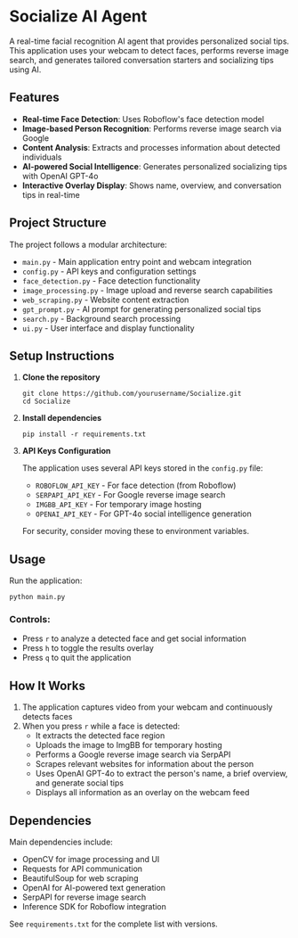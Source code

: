 # Socialize AI Agent

A real-time facial recognition AI agent that provides personalized social tips. This application uses your webcam to detect faces, performs reverse image search, and generates tailored conversation starters and socializing tips using AI.

## Features

- **Real-time Face Detection**: Uses Roboflow's face detection model
- **Image-based Person Recognition**: Performs reverse image search via Google
- **Content Analysis**: Extracts and processes information about detected individuals
- **AI-powered Social Intelligence**: Generates personalized socializing tips with OpenAI GPT-4o
- **Interactive Overlay Display**: Shows name, overview, and conversation tips in real-time

## Project Structure

The project follows a modular architecture:

- `main.py` - Main application entry point and webcam integration
- `config.py` - API keys and configuration settings
- `face_detection.py` - Face detection functionality
- `image_processing.py` - Image upload and reverse search capabilities
- `web_scraping.py` - Website content extraction
- `gpt_prompt.py` - AI prompt for generating personalized social tips
- `search.py` - Background search processing
- `ui.py` - User interface and display functionality

## Setup Instructions

1. **Clone the repository**
   ```
   git clone https://github.com/yourusername/Socialize.git
   cd Socialize
   ```

2. **Install dependencies**
   ```
   pip install -r requirements.txt
   ```

3. **API Keys Configuration**
   
   The application uses several API keys stored in the `config.py` file:
   - `ROBOFLOW_API_KEY` - For face detection (from Roboflow)
   - `SERPAPI_API_KEY` - For Google reverse image search
   - `IMGBB_API_KEY` - For temporary image hosting
   - `OPENAI_API_KEY` - For GPT-4o social intelligence generation

   For security, consider moving these to environment variables.

## Usage

Run the application:
```
python main.py
```

### Controls:
- Press `r` to analyze a detected face and get social information
- Press `h` to toggle the results overlay
- Press `q` to quit the application

## How It Works

1. The application captures video from your webcam and continuously detects faces
2. When you press `r` while a face is detected:
   - It extracts the detected face region
   - Uploads the image to ImgBB for temporary hosting
   - Performs a Google reverse image search via SerpAPI
   - Scrapes relevant websites for information about the person
   - Uses OpenAI GPT-4o to extract the person's name, a brief overview, and generate social tips
   - Displays all information as an overlay on the webcam feed

## Dependencies

Main dependencies include:
- OpenCV for image processing and UI
- Requests for API communication
- BeautifulSoup for web scraping
- OpenAI for AI-powered text generation
- SerpAPI for reverse image search
- Inference SDK for Roboflow integration

See `requirements.txt` for the complete list with versions.
